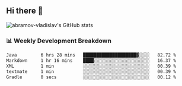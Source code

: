 ## Hi there 👋
![abramov-vladislav's GitHub stats](https://github-readme-stats.vercel.app/api?username=abramov-vladislav&theme=dark&show_icons=true)

### 📊 Weekly Development Breakdown

<!--START_SECTION:waka-->

```txt
Java         6 hrs 28 mins   ████████████████████▓░░░░   82.72 %
Markdown     1 hr 16 mins    ████░░░░░░░░░░░░░░░░░░░░░   16.37 %
XML          1 min           ░░░░░░░░░░░░░░░░░░░░░░░░░   00.39 %
textmate     1 min           ░░░░░░░░░░░░░░░░░░░░░░░░░   00.39 %
Gradle       0 secs          ░░░░░░░░░░░░░░░░░░░░░░░░░   00.12 %
```

<!--END_SECTION:waka-->

